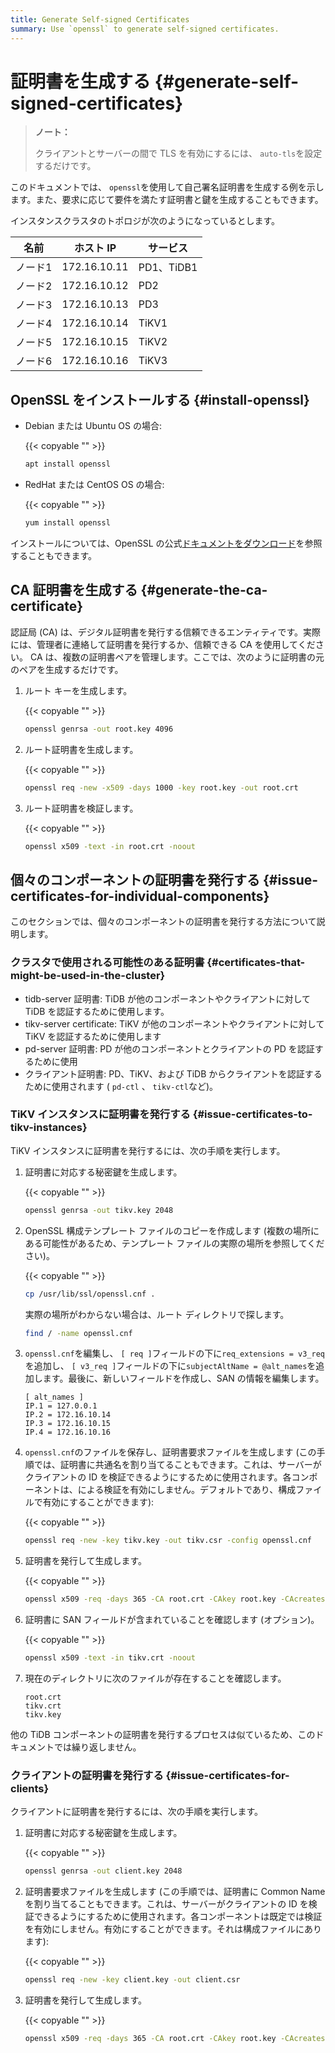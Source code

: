 ```yaml
---
title: Generate Self-signed Certificates
summary: Use `openssl` to generate self-signed certificates.
---
```


# 証明書を生成する {#generate-self-signed-certificates}

> **ノート：**
>
> クライアントとサーバーの間で TLS を有効にするには、 `auto-tls`を設定するだけです。

このドキュメントでは、 `openssl`を使用して自己署名証明書を生成する例を示します。また、要求に応じて要件を満たす証明書と鍵を生成することもできます。

インスタンスクラスタのトポロジが次のようになっているとします。

| 名前   | ホスト IP       | サービス      |
| ---- | ------------ | --------- |
| ノード1 | 172.16.10.11 | PD1、TiDB1 |
| ノード2 | 172.16.10.12 | PD2       |
| ノード3 | 172.16.10.13 | PD3       |
| ノード4 | 172.16.10.14 | TiKV1     |
| ノード5 | 172.16.10.15 | TiKV2     |
| ノード6 | 172.16.10.16 | TiKV3     |

## OpenSSL をインストールする {#install-openssl}

-   Debian または Ubuntu OS の場合:

    {{< copyable "" >}}

    ```bash
    apt install openssl
    ```

-   RedHat または CentOS OS の場合:

    {{< copyable "" >}}

    ```bash
    yum install openssl
    ```

インストールについては、OpenSSL の公式[ドキュメントをダウンロード](https://www.openssl.org/source/)を参照することもできます。

## CA 証明書を生成する {#generate-the-ca-certificate}

認証局 (CA) は、デジタル証明書を発行する信頼できるエンティティです。実際には、管理者に連絡して証明書を発行するか、信頼できる CA を使用してください。 CA は、複数の証明書ペアを管理します。ここでは、次のように証明書の元のペアを生成するだけです。

1.  ルート キーを生成します。

    {{< copyable "" >}}

    ```bash
    openssl genrsa -out root.key 4096
    ```

2.  ルート証明書を生成します。

    {{< copyable "" >}}

    ```bash
    openssl req -new -x509 -days 1000 -key root.key -out root.crt
    ```

3.  ルート証明書を検証します。

    {{< copyable "" >}}

    ```bash
    openssl x509 -text -in root.crt -noout
    ```

## 個々のコンポーネントの証明書を発行する {#issue-certificates-for-individual-components}

このセクションでは、個々のコンポーネントの証明書を発行する方法について説明します。

### クラスタで使用される可能性のある証明書 {#certificates-that-might-be-used-in-the-cluster}

-   tidb-server 証明書: TiDB が他のコンポーネントやクライアントに対して TiDB を認証するために使用します。
-   tikv-server certificate: TiKV が他のコンポーネントやクライアントに対して TiKV を認証するために使用します
-   pd-server 証明書: PD が他のコンポーネントとクライアントの PD を認証するために使用
-   クライアント証明書: PD、TiKV、および TiDB からクライアントを認証するために使用されます ( `pd-ctl` 、 `tikv-ctl`など)。

### TiKV インスタンスに証明書を発行する {#issue-certificates-to-tikv-instances}

TiKV インスタンスに証明書を発行するには、次の手順を実行します。

1.  証明書に対応する秘密鍵を生成します。

    {{< copyable "" >}}

    ```bash
    openssl genrsa -out tikv.key 2048
    ```

2.  OpenSSL 構成テンプレート ファイルのコピーを作成します (複数の場所にある可能性があるため、テンプレート ファイルの実際の場所を参照してください)。

    {{< copyable "" >}}

    ```bash
    cp /usr/lib/ssl/openssl.cnf .
    ```

    実際の場所がわからない場合は、ルート ディレクトリで探します。

    ```bash
    find / -name openssl.cnf
    ```

3.  `openssl.cnf`を編集し、 `[ req ]`フィールドの下に`req_extensions = v3_req`を追加し、 `[ v3_req ]`フィールドの下に`subjectAltName = @alt_names`を追加します。最後に、新しいフィールドを作成し、SAN の情報を編集します。

    ```
    [ alt_names ]
    IP.1 = 127.0.0.1
    IP.2 = 172.16.10.14
    IP.3 = 172.16.10.15
    IP.4 = 172.16.10.16
    ```

4.  `openssl.cnf`のファイルを保存し、証明書要求ファイルを生成します (この手順では、証明書に共通名を割り当てることもできます。これは、サーバーがクライアントの ID を検証できるようにするために使用されます。各コンポーネントは、による検証を有効にしません。デフォルトであり、構成ファイルで有効にすることができます):

    {{< copyable "" >}}

    ```bash
    openssl req -new -key tikv.key -out tikv.csr -config openssl.cnf
    ```

5.  証明書を発行して生成します。

    {{< copyable "" >}}

    ```bash
    openssl x509 -req -days 365 -CA root.crt -CAkey root.key -CAcreateserial -in tikv.csr -out tikv.crt -extensions v3_req -extfile openssl.cnf
    ```

6.  証明書に SAN フィールドが含まれていることを確認します (オプション)。

    {{< copyable "" >}}

    ```bash
    openssl x509 -text -in tikv.crt -noout
    ```

7.  現在のディレクトリに次のファイルが存在することを確認します。

    ```
    root.crt
    tikv.crt
    tikv.key
    ```

他の TiDB コンポーネントの証明書を発行するプロセスは似ているため、このドキュメントでは繰り返しません。

### クライアントの証明書を発行する {#issue-certificates-for-clients}

クライアントに証明書を発行するには、次の手順を実行します。

1.  証明書に対応する秘密鍵を生成します。

    {{< copyable "" >}}

    ```bash
    openssl genrsa -out client.key 2048
    ```

2.  証明書要求ファイルを生成します (この手順では、証明書に Common Name を割り当てることもできます。これは、サーバーがクライアントの ID を検証できるようにするために使用されます。各コンポーネントは既定では検証を有効にしません。有効にすることができます。それは構成ファイルにあります):

    {{< copyable "" >}}

    ```bash
    openssl req -new -key client.key -out client.csr
    ```

3.  証明書を発行して生成します。

    {{< copyable "" >}}

    ```bash
    openssl x509 -req -days 365 -CA root.crt -CAkey root.key -CAcreateserial -in client.csr -out client.crt
    ```
